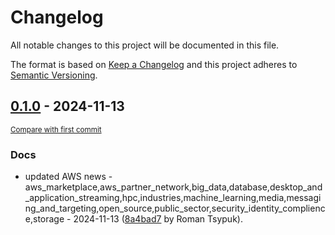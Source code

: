 # Changelog

All notable changes to this project will be documented in this file.

The format is based on [Keep a Changelog](http://keepachangelog.com/en/1.0.0/)
and this project adheres to [Semantic Versioning](http://semver.org/spec/v2.0.0.html).

<!-- insertion marker -->
## [0.1.0](https://github.com/tsypuk/aws-news/releases/tag/ver-2024-11-130.1.0) - 2024-11-13

<small>[Compare with first commit](https://github.com/tsypuk/aws-news/compare/228a55979023c1a19c1938a23dcd0eed60ed25cb...ver-2024-11-13)</small>

### Docs

- updated AWS news - aws_marketplace,aws_partner_network,big_data,database,desktop_and_application_streaming,hpc,industries,machine_learning,media,messaging_and_targeting,open_source,public_sector,security_identity_complience,storage - 2024-11-13 ([8a4bad7](https://github.com/tsypuk/aws-news/commit/8a4bad72b26ba5bec804b1780245cafdb8c2e3d3) by Roman Tsypuk).

